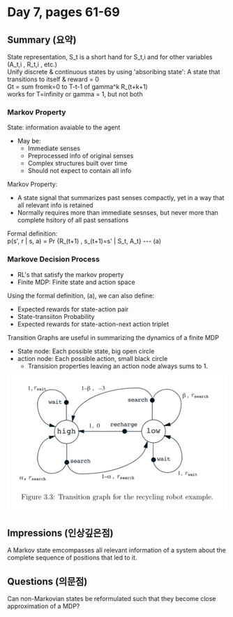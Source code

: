 # Day 7, pages 61-69

## Summary (요약)
State representation, S_t is a short hand for S_t,i and for other variables (A_t,i , R_t,i , etc.) <br>
Unify discrete & continuous states by using 'absoribing state': A state that transitions to itself & reward = 0 <br>
Gt = sum fromk=0 to T-t-1 of gamma^k R_(t+k+1)  <br>
works for T=infinity or gamma = 1, but not both

### Markov Property
State: information avaiable to the agent
  * May be:
    * Immediate senses
    * Preprocessed info of original senses
    * Complex structures built over time
    * Should not expect to contain all info

Markov Property:
  * A state signal that summarizes past senses compactly, yet in a way that all relevant info is retained
  * Normally requires more than immediate sesnses, but never more than complete hsitory of all past sensations

Formal definition: <br>
p(s', r | s, a) = Pr {R_(t+1) , s_(t+1)=s' | S_t, A_t} --- (a) <br>

### Markove Decision Process
  * RL's that satisfy the markov property
  * Finite MDP: Finite state and action space

Using the formal definition, (a), we can also define:
  * Expected rewards for state-action pair
  * State-transiiton Probability
  * Expected rewards for state-action-next action triplet

Transition Graphs are useful in summarizing the dynamics of a finite MDP
  * State node: Each possible state, big open circle
  * action node: Each possible action, small black circle
    * Transision properties leaving an action node always sums to 1.

![Transition Graph](https://github.com/jin-sj/rl_study/blob/master/assets/transition_graph.png)


## Impressions (인상깊은점)
A Markov state emcompasses all relevant information of a system about the complete sequence of positions that led to it.


## Questions (의문점)
Can non-Markovian states be reformulated such that they become close approximation of a MDP?
